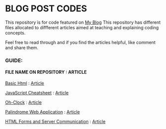 # BLOG POST CODES

This repository is for code featured on [My Blog](https://medium.com/@daisykkirui)
This repository has different files allocated to diffferent articles aimed at teaching and explaining coding concepts. 

Feel free to read through and if you find the articles helpful, like comment and share them. 
 
### GUIDE:

#### FILE NAME ON REPOSITORY : ARTICLE        

[Basic Html](https://github.com/DaisyKirui/Blog-Post-Codes/tree/main/basic%20HTML) : [Article](https://medium.com/@daisykkirui/learning-web-development-online-93058b6fcdc8)

[JavaScript Cheatsheet](https://github.com/DaisyKirui/Blog-Post-Codes/tree/main/JavaScriptCheatsheet) : [Article](https://medium.com/@daisykkirui/javascript-in-a-nutshell-669dab5b6e78)

[Oh-Clock](https://github.com/DaisyKirui/Blog-Post-Codes/tree/main/oh-clock) : [Article](https://medium.com/@daisykkirui/building-a-real-time-clock-using-html-css-and-javascript-594f4763ff10)

[Palindrome Web Application](https://github.com/DaisyKirui/Blog-Post-Codes/tree/main/Palindrome%20WebApp) : [Article](https://medium.com/@daisykirui/building-a-palindrome-checker-web-application-db9ab135ba9f)

[HTML Forms and Server Communication]() : [Article]()